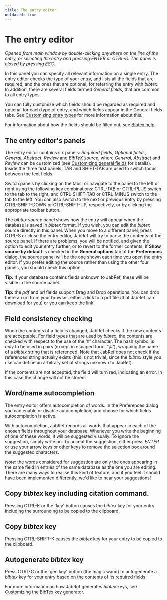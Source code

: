```yaml
---
title: The entry editor
outdated: true
---
```


# The entry editor

*Opened from main window by double-clicking anywhere on the line of the entry, or selecting the entry and pressing ENTER or CTRL-D. The panel is closed by pressing ESC.*

In this panel you can specify all relevant information on a single entry. The entry editor checks the type of your entry, and lists all the fields that are required, and the ones that are optional, for referring the entry with *bibtex*. In addition, there are several fields termed *General fields*, that are common to all entry types.

You can fully customize which fields should be regarded as required and optional for each type of entry, and which fields appear in the General fields tabs. See [Customizing entry types](CustomEntriesHelp) for more information about this.

For information about how the fields should be filled out, see [Bibtex help](BibtexHelp).

## The entry editor's panels

The entry editor contains six panels: *Required fields*, *Optional fields*, *General*, *Abstract*, *Review* and *BibTeX source*, where *General*, *Abstract* and *Review* can be customized (see [Customizing general fields](GeneralFields) for details). Inside the three first panels, TAB and SHIFT-TAB are used to switch focus between the text fields.

Switch panels by clicking on the tabs, or navigate to the panel to the left or right using the following key combinations: CTRL-TAB or CTRL-PLUS switch to the tab to the right, and CTRL-SHIFT-TAB or CTRL-MINUS switch to the tab to the left. You can also switch to the next or previous entry by pressing CTRL-SHIFT-DOWN or CTRL-SHIFT-UP, respectively, or by clicking the appropriate toolbar button.

The *bibtex source* panel shows how the entry will appear when the database is saved in *bibtex* format. If you wish, you can edit the *bibtex* source directly in this panel. When you move to a different panel, press CTRL-S or close the entry editor, JabRef will try to parse the contents of the source panel. If there are problems, you will be notified, and given the option to edit your entry further, or to revert to the former contents. If **Show source by default** is checked in the **General options** tab of the **Preferences** dialog, the source panel will be the one shown each time you open the entry editor. If you prefer editing the source rather than using the other four panels, you should check this option.

**Tip:** If your database contains fields unknown to JabRef, these will be visible in the source panel.

**Tip:** the *pdf* and *url* fields support Drag and Drop operations. You can drop there an url from your browser. either a link to a pdf file (that JabRef can download for you) or you can keep the link.

## Field consistency checking

When the contents of a field is changed, JabRef checks if the new contents are acceptable. For field types that are used by *bibtex*, the contents are checked with respect to the use of the '\#' character. The hash symbol is *only* to be used in pairs (except in escaped form, '\\\#'), wrapping the name of a *bibtex* string that is referenced. Note that JabRef does not check if the referenced string actually exists (this is not trivial, since the *bibtex* style you use can define an arbitrary set of strings unknown to JabRef).

If the contents are not accepted, the field will turn red, indicating an error. In this case the change will not be stored.

## Word/name autocompletion

The entry editor offers autocompletion of words. In the Preferences dialog you can enable or disable autocompletion, and choose for which fields autocompletion is active.

With autocompletion, JabRef records all words that appear in each of the chosen fields throughout your database. Whenever you write the beginning of one of these words, it will be suggested visually. To ignore the suggestion, simply write on. To accept the suggestion, either press *ENTER* or use your arrow keys or other keys to remove the selection box around the suggested characters.

*Note:* the words considered for suggestion are only the ones appearing in the same field in entries of the same database as the one you are editing. There are many ways to realise this kind of feature, and if you feel it should have been implemented differently, we'd like to hear your suggestions!

## Copy *bibtex* key including citation command.

Pressing CTRL-K or the 'key' button causes the *bibtex* key for your entry including the surrounding to be copied to the clipboard.

## Copy *bibtex* key

Pressing CTRL-SHIFT-K causes the *bibtex* key for your entry to be copied to the clipboard.

## Autogenerate *bibtex* key

Press CTRL-G or the 'gen key' button (the magic wand) to autogenerate a *bibtex* key for your entry based on the contents of its required fields.

For more information on how JabRef generates *bibtex* keys, see [Customizing the BibTex key generator](LabelPatterns).
